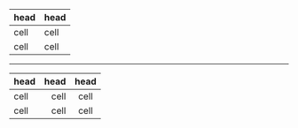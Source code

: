| head | head |
| ---- | ---- |
| cell | cell |
| cell | cell |

---

| head | head | head |
| :--- | ---: | :---: |
| cell | cell | cell |
| cell | cell | cell |